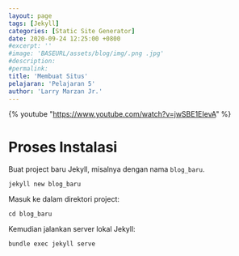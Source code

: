 ```yaml
---
layout: page
tags: [Jekyll]
categories: [Static Site Generator]
date: 2020-09-24 12:25:00 +0800
#excerpt: ''
#image: 'BASEURL/assets/blog/img/.png .jpg'
#description: 
#permalink: 
title: 'Membuat Situs'
pelajaran: 'Pelajaran 5'
author: 'Larry Marzan Jr.'
---
```

{% youtube "https://www.youtube.com/watch?v=jwSBE1EIevA" %}

# Proses Instalasi

Buat project baru Jekyll, misalnya dengan nama `blog_baru`.
```
jekyll new blog_baru
```

Masuk ke dalam direktori project:
```
cd blog_baru
```

Kemudian jalankan server lokal Jekyll:
```
bundle exec jekyll serve
```

<!-- 
https://www.mikedane.com/static-site-generators/jekyll/
Checklist Draft File created:
*1 Jekyll
*2 ArchLinux Installation
*3 Windows Installation
*4 Mac Installation
*5 Creating A Site
6 Front Matter
7 Writing Posts
8 Writing Drafts
9 Creating Pages
10 Permalink
11 Front Matter Defaults
12 Plugins
13 Themes
14 Templates
15 Variables
16 Includes
17 Looping Through Pages
18 Conditionals
19 Data Files
20 Static Files
21 Deploying To Github Pages
 -->